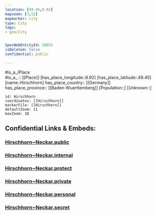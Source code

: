```yaml
---
location: [49.45,8.92] 
mapzoom: [7,12] 
mapmarker: city 
type: City
tags:
- geo/City


SpocWebEntityId: 30955
isDeleted: false
confidential: public

---
```

#is_a_/Place  
#is_a_ :: [[Place]] 
[has_place_longitude::8.92] 
[has_place_latitude::49.45] 
[name::Hirschhorn] 
has_place_country:: [[Germany]]  
has_place_province:: [[Baden-Wuerttemberg]] 
[Population::] 
[Unknown::] 


```leaflet
id: Hirschhorn
coordinates: [[Hirschhorn]] 
markerFile: [[Hirschhorn]] 
defaultZoom: 11 
maxZoom: 18
```


## Confidential Links & Embeds: 

### [Hirschhorn~Neckar.public](/_public/\Earth\Continent\Europe\Europe~Central\Germany\Germany~West\Hessen\counties~Hessen\Bergstraße\cities~BergstraßeHirschhorn~Neckar.public.md) 

### [Hirschhorn~Neckar.internal](/_internal/\Earth\Continent\Europe\Europe~Central\Germany\Germany~West\Hessen\counties~Hessen\Bergstraße\cities~BergstraßeHirschhorn~Neckar.internal.md) 

### [Hirschhorn~Neckar.protect](/_protect/\Earth\Continent\Europe\Europe~Central\Germany\Germany~West\Hessen\counties~Hessen\Bergstraße\cities~BergstraßeHirschhorn~Neckar.protect.md) 

### [Hirschhorn~Neckar.private](/_private/\Earth\Continent\Europe\Europe~Central\Germany\Germany~West\Hessen\counties~Hessen\Bergstraße\cities~BergstraßeHirschhorn~Neckar.private.md) 

### [Hirschhorn~Neckar.personal](/_personal/\Earth\Continent\Europe\Europe~Central\Germany\Germany~West\Hessen\counties~Hessen\Bergstraße\cities~BergstraßeHirschhorn~Neckar.personal.md) 

### [Hirschhorn~Neckar.secret](/_secret/\Earth\Continent\Europe\Europe~Central\Germany\Germany~West\Hessen\counties~Hessen\Bergstraße\cities~BergstraßeHirschhorn~Neckar.secret.md)

